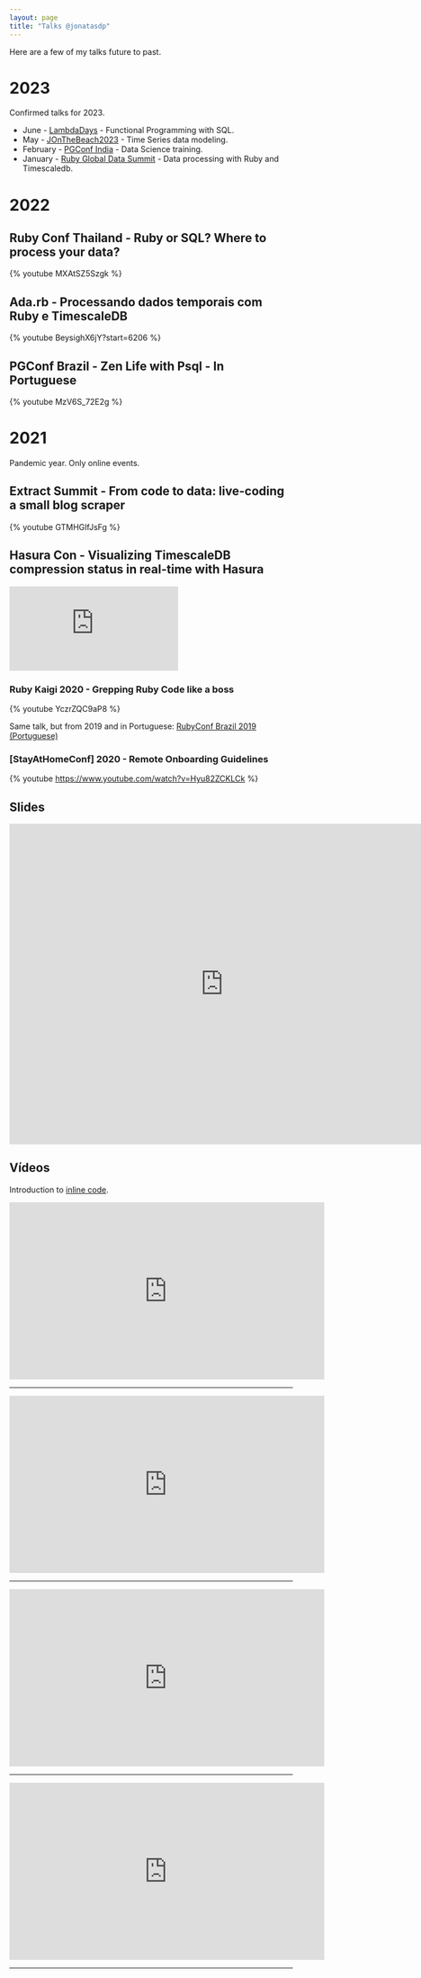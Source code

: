 ```yaml
---
layout: page
title: "Talks @jonatasdp"
---
```


Here are a few of my talks future to past.

# 2023

Confirmed talks for 2023.

* June - [LambdaDays](https://www.lambdadays.org/lambdadays2023) - Functional Programming with SQL. 
* May - [JOnTheBeach2023](https://www.jonthebeach.com) - Time Series data modeling.
* February - [PGConf India](https://pgconf.in) - Data Science training.
* January - [Ruby Global Data Summit](https://events.geekle.us/ruby/) - Data processing with Ruby and Timescaledb.

# 2022

## Ruby Conf Thailand - Ruby or SQL? Where to process your data?

{% youtube MXAtSZ5Szgk %}

## Ada.rb - Processando dados temporais com Ruby e TimescaleDB

{% youtube BeysighX6jY?start=6206 %}

## PGConf Brazil - Zen Life with Psql - In Portuguese

{% youtube MzV6S_72E2g %}

# 2021

Pandemic year. Only online events.

## Extract Summit - From code to data: live-coding a small blog scraper

{% youtube GTMHGlfJsFg %}

## Hasura Con - Visualizing TimescaleDB compression status in real-time with Hasura



<div class="video-container">
  <iframe loading="lazy" title="Visualizing TimescaleDB compression status in real-time with Hasura" src="https://player.vimeo.com/video/569408772" frameBorder="0" allowfullscreen=""></iframe>
</div>

### Ruby Kaigi 2020 - Grepping Ruby Code like a boss

{% youtube YczrZQC9aP8 %}

Same talk, but from 2019 and in Portuguese: [RubyConf Brazil 2019 (Portuguese)](https://www.eventials.com/locaweb/jonatas-paganini-live-coding-grepping-ruby-code-like-a-boss/#_=_)

### [StayAtHomeConf] 2020 - Remote Onboarding Guidelines

{% youtube https://www.youtube.com/watch?v=Hyu82ZCKLCk %}

## Slides

<iframe src="http://www.slideshare.net/jonataspaganini/slideshelf" width="760px" height="570px" frameborder="0" marginwidth="0" marginheight="0" scrolling="no" style="border:none;" allowfullscreen webkitallowfullscreen mozallowfullscreen></iframe>

## Vídeos

Introduction to [inline code](https://www.youtube.com/watch?v=KQXglNLUv7o).
<iframe width="560" height="315" src="https://www.youtube.com/embed/KQXglNLUv7o" frameborder="0" allow="accelerometer; autoplay; encrypted-media; gyroscope; picture-in-picture" allowfullscreen></iframe>


-------------

<iframe width="560" height="315" src="https://www.youtube.com/embed/T5SgeBhpXss"  frameborder="0" allowfullscreen></iframe>

-------------

<iframe width="560" height="315" src="https://www.youtube.com/embed/97xO2JhoVGY"  frameborder="0" allowfullscreen></iframe>

-------------

<iframe width="560" height="315" src="https://www.youtube.com/embed/UxAnqZ5_zSI"  frameborder="0" allowfullscreen></iframe>

-------------
